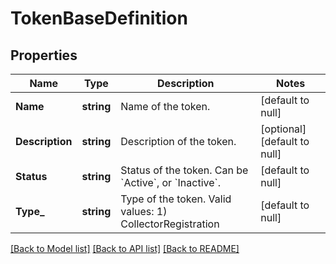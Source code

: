 # TokenBaseDefinition

## Properties
Name | Type | Description | Notes
------------ | ------------- | ------------- | -------------
**Name** | **string** | Name of the token. | [default to null]
**Description** | **string** | Description of the token. | [optional] [default to null]
**Status** | **string** | Status of the token. Can be &#x60;Active&#x60;, or &#x60;Inactive&#x60;. | [default to null]
**Type_** | **string** | Type of the token. Valid values: 1) CollectorRegistration | [default to null]

[[Back to Model list]](../README.md#documentation-for-models) [[Back to API list]](../README.md#documentation-for-api-endpoints) [[Back to README]](../README.md)

